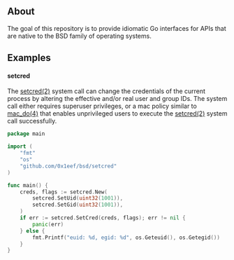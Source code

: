 ## About

The goal of this repository is to provide idiomatic Go interfaces
for APIs that are native to the BSD family of operating systems.

## Examples

#### setcred

The [setcred(2)](https://man.freebsd.org/cgi/man.cgi?setcred) system
call can change the credentials of the current process by altering the
effective and/or real user and group IDs. The system call either requires
superuser privileges, or a mac policy similar to [mac_do(4)](https://man.freebsd.org/cgi/man.cgi?mac_do)
that enables unprivileged users to execute the [setcred(2)](https://man.freebsd.org/cgi/man.cgi?setcred)
system call successfully.

```go
package main

import (
	"fmt"
	"os"
	"github.com/0x1eef/bsd/setcred"
)

func main() {
	creds, flags := setcred.New(
		setcred.SetUid(uint32(1001)),
		setcred.SetGid(uint32(1001)),
	)
	if err := setcred.SetCred(creds, flags); err != nil {
		panic(err)
	} else {
		fmt.Printf("euid: %d, egid: %d", os.Geteuid(), os.Getegid())
	}
}
```